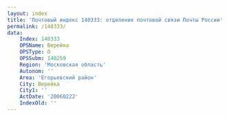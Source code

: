 ```yaml
---
layout: index
title: 'Почтовый индекс 140333: отделение почтовой связи Почты России'
permalink: /140333/
data:
    Index: 140333
    OPSName: Верейка
    OPSType: О
    OPSSubm: 140259
    Region: 'Московская область'
    Autonom: ''
    Area: 'Егорьевский район'
    City: Верейка
    City1: ''
    ActDate: '20060222'
    IndexOld: ''
---
```

